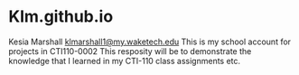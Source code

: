 # Klm.github.io
Kesia Marshall
klmarshall1@my.waketech.edu
This is my school account for projects in CTI110-0002
This resposity will be to demonstrate the knowledge that I learned in my CTI-110 class assignments etc.